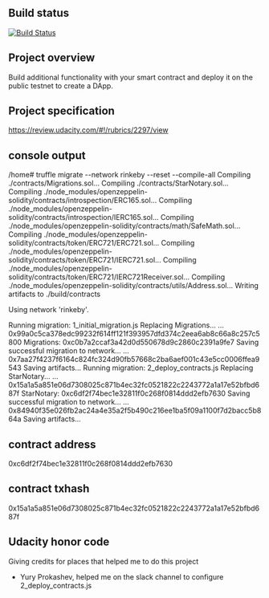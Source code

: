 ## Build status

[![Build Status](https://semaphoreci.com/api/v1/ibrunotome/udacity-blockchain-developer-nanodegree/branches/master/badge.svg)](https://semaphoreci.com/ibrunotome/udacity-blockchain-developer-nanodegree)

## Project overview

Build additional functionality with your smart contract and deploy it on the public testnet to create a DApp.

## Project specification 

https://review.udacity.com/#!/rubrics/2297/view

## console output

/home# truffle migrate --network rinkeby --reset --compile-all
Compiling ./contracts/Migrations.sol...
Compiling ./contracts/StarNotary.sol...
Compiling ./node_modules/openzeppelin-solidity/contracts/introspection/ERC165.sol...
Compiling ./node_modules/openzeppelin-solidity/contracts/introspection/IERC165.sol...
Compiling ./node_modules/openzeppelin-solidity/contracts/math/SafeMath.sol...
Compiling ./node_modules/openzeppelin-solidity/contracts/token/ERC721/ERC721.sol...
Compiling ./node_modules/openzeppelin-solidity/contracts/token/ERC721/IERC721.sol...
Compiling ./node_modules/openzeppelin-solidity/contracts/token/ERC721/IERC721Receiver.sol...
Compiling ./node_modules/openzeppelin-solidity/contracts/utils/Address.sol...
Writing artifacts to ./build/contracts

Using network 'rinkeby'.

Running migration: 1_initial_migration.js
  Replacing Migrations...
  ... 0x99a0c5ca378edc99232f614ff121f393957dfd374c2eea6ab8c66a8c257c5800
  Migrations: 0xc0b7a2ccaf3a42d0d550678d9c2860c2391a9fe7
Saving successful migration to network...
  ... 0x7aa27f4237f6164c824fc324d90fb57668c2ba6aef001c43e5cc0006ffea9543
Saving artifacts...
Running migration: 2_deploy_contracts.js
  Replacing StarNotary...
  ... 0x15a1a5a851e06d7308025c871b4ec32fc0521822c2243772a1a17e52bfbd687f
  StarNotary: 0xc6df2f74bec1e32811f0c268f0814ddd2efb7630
Saving successful migration to network...
  ... 0x84940f35e026fb2ac24a4e35a2f5b490c216ee1ba5f09a1100f7d2bacc5b864a
Saving artifacts...

## contract address
0xc6df2f74bec1e32811f0c268f0814ddd2efb7630

## contract txhash
0x15a1a5a851e06d7308025c871b4ec32fc0521822c2243772a1a17e52bfbd687f

## Udacity honor code

Giving credits for places that helped me to do this project

- Yury Prokashev, helped me on the slack channel to configure 2_deploy_contracts.js
